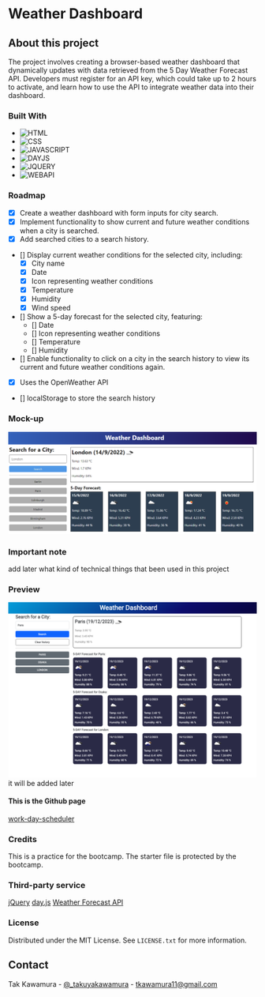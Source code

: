 # Weather Dashboard

## About this project

The project involves creating a browser-based weather dashboard that dynamically updates with data retrieved from the 5 Day Weather Forecast API. Developers must register for an API key, which could take up to 2 hours to activate, and learn how to use the API to integrate weather data into their dashboard.

### Built With

- ![HTML]
- ![CSS]
- ![JAVASCRIPT]
- ![DAYJS]
- ![JQUERY]
- ![WEBAPI]

### Roadmap

- [x] Create a weather dashboard with form inputs for city search.
- [x] Implement functionality to show current and future weather conditions when a city is searched.
- [x] Add searched cities to a search history.
- [] Display current weather conditions for the selected city, including:
  - [x] City name
  - [x] Date
  - [x] Icon representing weather conditions
  - [x] Temperature
  - [x] Humidity
  - [x] Wind speed
- [] Show a 5-day forecast for the selected city, featuring:
  - [] Date
  - [] Icon representing weather conditions
  - [] Temperature
  - [] Humidity
- [] Enable functionality to click on a city in the search history to view its current and future weather conditions again.
- [x] Uses the OpenWeather API
- [] localStorage to store the search history

### Mock-up

![The weather app includes a search option, a list of cities, and a five-day forecast and current weather conditions for London.](./assets/images/guide/10-server-side-apis-challenge-demo.png)

### Important note

add later what kind of technical things that been used in this project

### Preview

![Preview](./assets/images/demo.png) it will be added later

#### This is the Github page

[work-day-scheduler](https://sebecjeanluc.github.io/work-day-scheduler/)

### Credits

This is a practice for the bootcamp. The starter file is protected by the bootcamp.

### Third-party service

[jQuery](https://jquery.com/)
[day.js](https://day.js.org/)
[Weather Forecast API](https://openweathermap.org/forecast5)

### License

Distributed under the MIT License. See `LICENSE.txt` for more information.

## Contact

Tak Kawamura - [@\_takuyakawamura](https://twitter.com/_takuyakawamura) - tkawamura11@gmail.com

<!-- MARKDOWN LINKS & IMAGES -->
<!-- https://www.markdownguide.org/basic-syntax/#reference-style-links -->

[HTML]: https://img.shields.io/badge/HTML-orange
[CSS]: https://img.shields.io/badge/CSS-blue
[JAVASCRIPT]: https://img.shields.io/badge/Javascript-yellow
[JQUERY]: https://img.shields.io/badge/JQUERY-lightblue
[DAYJS]: https://img.shields.io/badge/DAYJS-orange
[WEBAPI]: https://img.shields.io/badge/WEBAPI-orange
